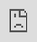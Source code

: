 ```yaml
---
title: Parent Engagement 2025
permalink: /parent-engagement-2025/
variant: tiptap
description: ""
third_nav_title: Parent Engagement 2025
---
```

<p>Dear Parents/Guardians,</p>
<p>Please use the password sent via PG to access the recording of the Parent
Engagement 2025 sessions.</p>
<p></p>
<div class="iframe-wrapper">
<iframe style="position:absolute;top:0;left:0;width:100%;height:100%;" allowfullscreen="true" frameborder="0" src="https://player.vimeo.com/video/1053278081?badge=0&amp;autopause=0&amp;player_id=0&amp;app_id=58479"></iframe>
</div>
<p></p>